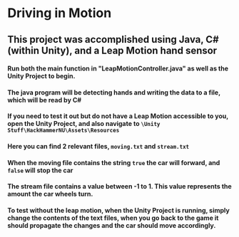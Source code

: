 # Driving in Motion
## This project was accomplished using Java, C# (within Unity), and a Leap Motion hand sensor
#### Run both the main function in "LeapMotionController.java" as well as the Unity Project to begin.
#### The java program will be detecting hands and writing the data to a file, which will be read by C#
#### If you need to test it out but do not have a Leap Motion accessible to you, open the Unity Project, and also navigate to `\Unity Stuff\HackHammerNU\Assets\Resources`
#### Here you can find 2 relevant files, `moving.txt` and `stream.txt`
#### When the moving file contains the string `true` the car will forward, and `false` will stop the car
#### The stream file contains a value between -1 to 1. This value represents the amount the car wheels turn.
#### To test without the leap motion, when the Unity Project is running, simply change the contents of the text files, when you go back to the game it should propagate the changes and the car should move accordingly.